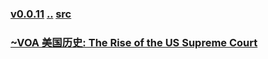 ### [v0.0.11](https://github.com/littleflute/english/edit/master/voa/learningenglish/U.S.%20HISTORY/readme.md) [..](..) [src](https://learningenglish.voanews.com/z/979)

### [~VOA 美国历史: The Rise of the US Supreme Court](https://mp.weixin.qq.com/s?__biz=MzIxMTUzOTUzOA==&mid=2247485446&idx=4&sn=74309b9f74b12741d45712cbeb045ded&chksm=97528b3ba025022dfcc169978f63f78719b06cbbf2104d007faabb66a16504cbc91c244e6ed1#rd)
